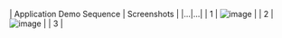 | Application Demo Sequence | Screenshots |
|...|...|
| 1 | ![image](https://user-images.githubusercontent.com/94409754/197884017-f960a167-c6b3-47a7-8445-56e49bab8082.png) |
| 2 | ![image](https://user-images.githubusercontent.com/94409754/197884112-ad91b091-5fd3-47cb-9f0d-4e9b297430d7.png) |
| 3 | 
